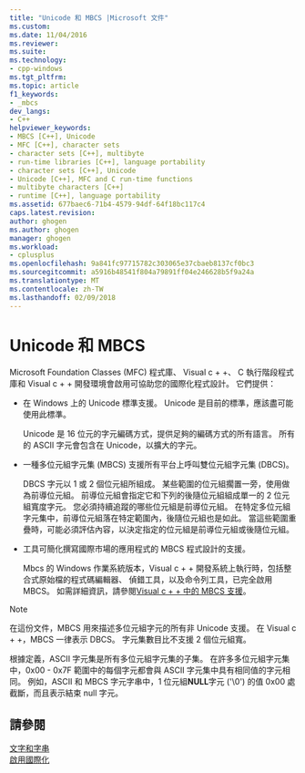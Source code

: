 ```yaml
---
title: "Unicode 和 MBCS |Microsoft 文件"
ms.custom: 
ms.date: 11/04/2016
ms.reviewer: 
ms.suite: 
ms.technology:
- cpp-windows
ms.tgt_pltfrm: 
ms.topic: article
f1_keywords:
- _mbcs
dev_langs:
- C++
helpviewer_keywords:
- MBCS [C++], Unicode
- MFC [C++], character sets
- character sets [C++], multibyte
- run-time libraries [C++], language portability
- character sets [C++], Unicode
- Unicode [C++], MFC and C run-time functions
- multibyte characters [C++]
- runtime [C++], language portability
ms.assetid: 677baec6-71b4-4579-94df-64f18bc117c4
caps.latest.revision: 
author: ghogen
ms.author: ghogen
manager: ghogen
ms.workload:
- cplusplus
ms.openlocfilehash: 9a841fc97715782c303065e37cbaeb8137cf0bc3
ms.sourcegitcommit: a5916b48541f804a79891ff04e246628b5f9a24a
ms.translationtype: MT
ms.contentlocale: zh-TW
ms.lasthandoff: 02/09/2018
---
```

# <a name="unicode-and-mbcs"></a>Unicode 和 MBCS
Microsoft Foundation Classes (MFC) 程式庫、 Visual c + +、 C 執行階段程式庫和 Visual c + + 開發環境會啟用可協助您的國際化程式設計。 它們提供：  
  
-   在 Windows 上的 Unicode 標準支援。 Unicode 是目前的標準，應該盡可能使用此標準。  
  
     Unicode 是 16 位元的字元編碼方式，提供足夠的編碼方式的所有語言。 所有的 ASCII 字元會包含在 Unicode，以擴大的字元。  
  
-   一種多位元組字元集 (MBCS) 支援所有平台上呼叫雙位元組字元集 (DBCS)。  
  
     DBCS 字元以 1 或 2 個位元組所組成。 某些範圍的位元組擱置一旁，使用做為前導位元組。 前導位元組會指定它和下列的後隨位元組組成單一的 2 位元組寬度字元。 您必須持續追蹤的哪些位元組是前導位元組。 在特定多位元組字元集中，前導位元組落在特定範圍內，後隨位元組也是如此。 當這些範圍重疊時，可能必須評估內容，以決定指定的位元組是前導位元組或後隨位元組。  
  
-   工具可簡化撰寫國際市場的應用程式的 MBCS 程式設計的支援。  
  
     Mbcs 的 Windows 作業系統版本，Visual c + + 開發系統上執行時，包括整合式原始檔的程式碼編輯器、 偵錯工具，以及命令列工具，已完全啟用 MBCS。 如需詳細資訊，請參閱[Visual c + + 中的 MBCS 支援](../text/mbcs-support-in-visual-cpp.md)。  
  
> [!NOTE]
>  在這份文件，MBCS 用來描述多位元組字元的所有非 Unicode 支援。 在 Visual c + +，MBCS 一律表示 DBCS。 字元集數目比不支援 2 個位元組寬。  
  
 根據定義，ASCII 字元集是所有多位元組字元集的子集。 在許多多位元組字元集中，0x00 - 0x7F 範圍中的每個字元都會與 ASCII 字元集中具有相同值的字元相同。 例如，ASCII 和 MBCS 字元字串中，1 位元組**NULL**字元 ('\0') 的值 0x00 處截斷，而且表示結束 null 字元。  
  
## <a name="see-also"></a>請參閱  
 [文字和字串](../text/text-and-strings-in-visual-cpp.md)   
 [啟用國際化](../text/international-enabling.md)